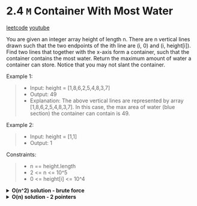 # 2.4 `M` Container With Most Water

[leetcode](https://leetcode.com/problems/container-with-most-water/)
[youtube](https://www.youtube.com/watch?v=UuiTKBwPgAo)

You are given an integer array height of length n.
There are n vertical lines drawn such that the two endpoints of the ith line are (i, 0) and (i, height[i]).
Find two lines that together with the x-axis form a container, such that the container contains the most water.
Return the maximum amount of water a container can store.
Notice that you may not slant the container.

Example 1:
> - Input: height = [1,8,6,2,5,4,8,3,7]
> - Output: 49
> - Explanation: The above vertical lines are represented by array [1,8,6,2,5,4,8,3,7].
> In this case, the max area of water (blue section) the container can contain is 49.

Example 2:
> - Input: height = [1,1]
> - Output: 1

Constraints:
> - n == height.length
> - 2 <= n <= 10^5
> - 0 <= height[i] <= 10^4

<details>
	<summary><b>O(n^2) solution - brute force</b></summary>

- init res to 0
- loop in height with l
	- loop in height with r
		- set area to min of height at l and height at r times r minus l
		- set res to max of area and res 
</details>

<details>
	<summary><b>O(n) solution - 2 pointers</b></summary>

- init res to 0
- init l and r pointers on both sides of height
- loop in height while l < r
	- set area to min of height at l and height at r times r minus l
	- set res to max of area and res
	- if height at l less than or equals height at r
		- increment l
	- else decrement r

```go
func MaxAreaOn(height []int) int {
	l := 0
	r := len(height) - 1
	res := 0

	for l < r {
		area := min(height[l], height[r]) * (r - l)
		res = max(area, res)
		if height[l] <= height[r] {
			l++
		} else {
			r--
		}
	}

	return res
}
```

```js
/**
 * @param {number[]} height
 * @return {number}
 */
var maxArea = function(height) {
    let lo = 0, hi = height.length - 1, res = 0
    while (lo < hi) {
        const area = Math.min(height[lo], height[hi])*(hi-lo)
        res = Math.max(res, area)
        if (height[lo] <= height[hi]) lo++
        else hi--
    }
    return res
};
```

</details>
